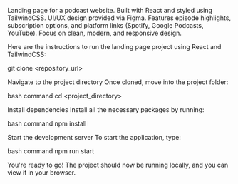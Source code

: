 Landing page for a podcast website.
Built with React and styled using TailwindCSS.
UI/UX design provided via Figma.
Features episode highlights, subscription options, and platform links (Spotify, Google Podcasts, YouTube).
Focus on clean, modern, and responsive design.

Here are the instructions to run the landing page project using React and TailwindCSS:

git clone <repository_url>

Navigate to the project directory
Once cloned, move into the project folder:

bash command
cd <project_directory>

Install dependencies
Install all the necessary packages by running:

bash command
npm install

Start the development server
To start the application, type:

bash command
npm run start

You're ready to go!
The project should now be running locally, and you can view it in your browser.
